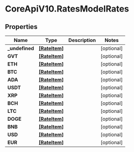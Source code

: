 # CoreApiV10.RatesModelRates

## Properties
Name | Type | Description | Notes
------------ | ------------- | ------------- | -------------
**_undefined** | [**[RateItem]**](RateItem.md) |  | [optional] 
**GVT** | [**[RateItem]**](RateItem.md) |  | [optional] 
**ETH** | [**[RateItem]**](RateItem.md) |  | [optional] 
**BTC** | [**[RateItem]**](RateItem.md) |  | [optional] 
**ADA** | [**[RateItem]**](RateItem.md) |  | [optional] 
**USDT** | [**[RateItem]**](RateItem.md) |  | [optional] 
**XRP** | [**[RateItem]**](RateItem.md) |  | [optional] 
**BCH** | [**[RateItem]**](RateItem.md) |  | [optional] 
**LTC** | [**[RateItem]**](RateItem.md) |  | [optional] 
**DOGE** | [**[RateItem]**](RateItem.md) |  | [optional] 
**BNB** | [**[RateItem]**](RateItem.md) |  | [optional] 
**USD** | [**[RateItem]**](RateItem.md) |  | [optional] 
**EUR** | [**[RateItem]**](RateItem.md) |  | [optional] 


